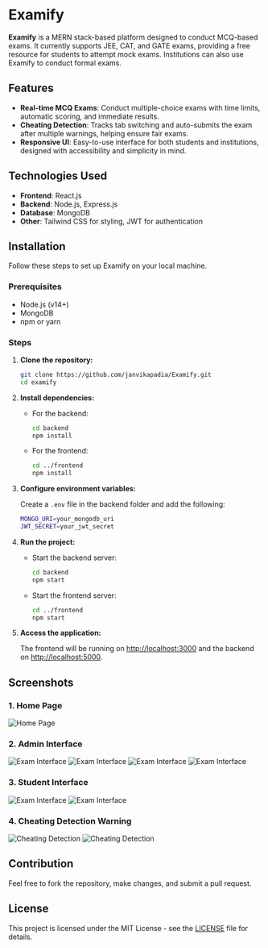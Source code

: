 # Examify

**Examify** is a MERN stack-based platform designed to conduct MCQ-based exams. It currently supports JEE, CAT, and GATE exams, providing a free resource for students to attempt mock exams. Institutions can also use Examify to conduct formal exams.

## Features

- **Real-time MCQ Exams**: Conduct multiple-choice exams with time limits, automatic scoring, and immediate results.
- **Cheating Detection**: Tracks tab switching and auto-submits the exam after multiple warnings, helping ensure fair exams.
- **Responsive UI**: Easy-to-use interface for both students and institutions, designed with accessibility and simplicity in mind.

## Technologies Used

- **Frontend**: React.js
- **Backend**: Node.js, Express.js
- **Database**: MongoDB
- **Other**: Tailwind CSS for styling, JWT for authentication

## Installation

Follow these steps to set up Examify on your local machine.

### Prerequisites

- Node.js (v14+)
- MongoDB
- npm or yarn

### Steps

1. **Clone the repository:**
   ```bash
   git clone https://github.com/janvikapadia/Examify.git
   cd examify
   ```

2. **Install dependencies:**

   - For the backend:
     ```bash
     cd backend
     npm install
     ```

   - For the frontend:
     ```bash
     cd ../frontend
     npm install
     ```

3. **Configure environment variables:**

   Create a `.env` file in the backend folder and add the following:
   ```bash
   MONGO_URI=your_mongodb_uri
   JWT_SECRET=your_jwt_secret
   ```

4. **Run the project:**

   - Start the backend server:
     ```bash
     cd backend
     npm start
     ```

   - Start the frontend server:
     ```bash
     cd ../frontend
     npm start
     ```

5. **Access the application:**

   The frontend will be running on [http://localhost:3000](http://localhost:3000) and the backend on [http://localhost:5000](http://localhost:5000).

## Screenshots

### 1. Home Page
![Home Page](./screenshots/homepage.png)

### 2. Admin Interface
![Exam Interface](./screenshots/admininterface1.png)
![Exam Interface](./screenshots/admininterface2.png)
![Exam Interface](./screenshots/admininterface3.png)
![Exam Interface](./screenshots/admininterface4.png)

### 3. Student Interface
![Exam Interface](./screenshots/studentinterface1.png)
![Exam Interface](./screenshots/studentinterface2.png)

### 4. Cheating Detection Warning
![Cheating Detection](./screenshots/detection1.png)
![Cheating Detection](./screenshots/detection2.png)

## Contribution

Feel free to fork the repository, make changes, and submit a pull request.

## License

This project is licensed under the MIT License - see the [LICENSE](LICENSE) file for details.
